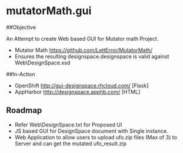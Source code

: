 # mutatorMath.gui

##Objective

An Attempt to create Web based GUI for Mutator math Project. 
* Mutator Math https://github.com/LettError/MutatorMath/
* Ensures the resulting designspace.designspace is valid against Web\DesignSpace.xsd 

##In-Action
* OpenShift http://gui-designspace.rhcloud.com/  [Flask]
* AppHarbor http://designspace.apphb.com/ [HTML]

## Roadmap
* Refer Web\DesignSpace.txt for Proposed UI 
* JS based GUI  for DesignSpace document with Single instance.
* Web Application to allow users to upload  ufo.zip files (Max of 3) to Server and can get the mutated ufo_result.zip  


